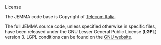 License
<!-- Remember: the first line always goes with the title-->
<!-- Please use h3 headers (###) inside these files -->

The JEMMA code base is Copyright of [Telecom Italia](http://www.telecomitalia.com/).

The full JEMMA source code, unless specified otherwise in specific files, have been released under the GNU Lesser General Public License (**LGPL**) version 3. LGPL conditions can be found on the [GNU website](https://www.gnu.org/licenses/lgpl.html).






